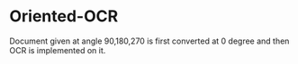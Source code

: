 # Oriented-OCR
Document given at angle 90,180,270 is first converted at 0 degree and then OCR is implemented on it.
